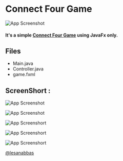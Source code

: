
# Connect Four Game




![App Screenshot](https://camo.githubusercontent.com/cd80b5ad8462ddddcf62e2fd9b8289c27fa4c9aa76f72c5e67288e4a762fa3bd/68747470733a2f2f696d672e736869656c64732e696f2f62616467652f2d46696e69736865642d627269676874677265656e2e737667)



  
#### It's a simple [Connect Four Game](https://www.google.com/search?q=connect%20four%20game) using JavaFx only.


## Files

- Main.java
- Controller.java
- game.fxml

## ScreenShort :

![App Screenshot](https://raw.githubusercontent.com/lesanabbas/Core-Java-Training-by-Internshla/main/Connect%20Four/Screenshot%202021-08-09%20083838.png)



![App Screenshot](https://raw.githubusercontent.com/lesanabbas/Core-Java-Training-by-Internshla/main/Connect%20Four/Screenshot%202021-08-09%20083906.png)


![App Screenshort](https://raw.githubusercontent.com/lesanabbas/Core-Java-Training-by-Internshla/main/Connect%20Four/Screenshot%202021-08-09%20083914.png)

![App Screenshort](https://raw.githubusercontent.com/lesanabbas/Core-Java-Training-by-Internshla/main/Connect%20Four/Screenshot%202021-08-09%20083925.png)

![App Screenshort](https://raw.githubusercontent.com/lesanabbas/Core-Java-Training-by-Internshla/main/Connect%20Four/Screenshot%202021-08-09%20083932.png)


[@lesanabbas](https://lesanabbas.tk/portfolio/index.html)

  
